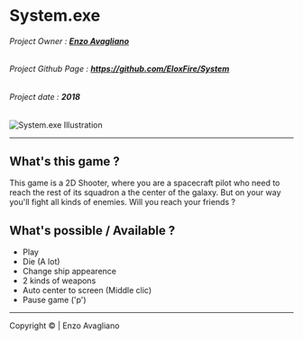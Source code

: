 # System.exe
###### Project Owner : **[Enzo Avagliano](https://github.com/EloxFire)**
###### Project Github Page : **https://github.com/EloxFire/System**
###### Project date : **2018**

![System.exe Illustration](https://cdn.discordapp.com/attachments/531527773680959509/725827098928873593/SystemExe.png)

___

## What's this game ?
This game is a 2D Shooter, where you are a spacecraft pilot who need to reach the rest of its squadron a the center of the galaxy. But on your way you'll fight all kinds of enemies. Will you reach your friends ?

## What's possible / Available ?
- Play
- Die (A lot)
- Change ship appearence
- 2 kinds of weapons
- Auto center to screen (Middle clic)
- Pause game ('p')
___
Copyright &copy; | Enzo Avagliano
